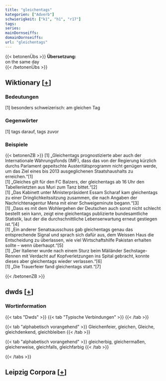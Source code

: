 ```yaml
---
title: "gleichentags"
kategorien: ["Adverb"]
schwierigkeit: ["k1", "h1", "r17"]
tags:
series:
mainDornseiffs:
domainDornseiffs:
url: "gleichentags"
---
```


{{< betonenÜbs >}}
**Übersetzung:**  
on the same day  
{{< /betonenÜbs >}}

## Wiktionary [[+](https://de.wiktionary.org/wiki/gleichentags)]

### Bedeutungen
[1] besonders schweizerisch: am gleichen Tag  

### Gegenwörter
[1] tags darauf, tags zuvor  

### Beispiele
{{< betonenZB >}}
[1] „Gleichentags prognostizierte aber auch der Internationale Währungsfonds (IMF), dass das von der Regierung kürzlich durchs Parlament gepeitschte Austeritätsprogramm nicht genügen werde, um das Ziel eines bis 2013 ausgeglichenen Staatshaushalts zu erreichen.“[1]  
[1] „Gleiches gilt für den FC Balzers, der gleichentags ab 16 Uhr den Tabellenletzten aus Muri zum Tanz bittet.“[2]  
[1] „Das Kabinett unter Ministerpräsident Essam Scharaf kam gleichentags zu einer Dringlichkeitssitzung zusammen, die nach Angaben der Nachrichtenagentur Mena mit einer Schweigeminute begann.“[3]  
[1] „Dass es mit dem Wohlergehen der Deutschen auch sonst nicht schlecht bestellt sein kann, zeigt eine gleichentags publizierte bundesamtliche Statistik, laut der die durchschnittliche Lebenserwartung erneut gestiegen ist.“[4]  
[1] „Ein anderer Senatsausschuss gab gleichentags genau das entsprechende Signal und sprach sich dafür aus, dem Weissen Haus die Entscheidung zu überlassen, wie viel Wirtschaftshilfe Pakistan erhalten sollte – wenn überhaupt.“[5]  
[1] „Der Italiener wurde nach einem Sturz beim Mäiländer Sechstage-Rennen mit Verdacht auf Kopfverletzungen ins Spital gebracht, konnte dieses aber gleichentags wieder verlassen.“[6]  
[1] „Die Trauerfeier fand gleichentags statt.“[7]  

{{< /betonenZB >}}


## dwds [[+](https://www.dwds.de/wb/gleichentags)]

### Wortinformation
{{< tabs "Dwds" >}}
{{< tab "Typische Verbindungen" >}}
{{< /tab >}}

{{< tab "alphabetisch vorangehend" >}}
Gleichenfeier, gleichen, Gleiche, gleichdenkend, gleichbleiben
{{< /tab >}}

{{< tab "alphabetisch vorangehend" >}}
gleicherbig, gleichermaßen, gleicherweise, gleichfalls, gleichfarbig
{{< /tab >}}

{{< /tabs >}}

## Leipzig Corpora [[+](https://corpora.uni-leipzig.de/en/res?word=gleichentags&corpusId=deu_newscrawl-public_2018)]

